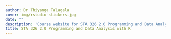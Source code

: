 ```yaml
---
author: Dr Thiyanga Talagala
cover: img/rstudio-stickers.jpg
date: ""
description: 'Course website for STA 326 2.0 Programming and Data Analysis with R, Department of Statistics, Faculty of Applied Sciences, University of Sri Jayewardenepura - 2020'
title: STA 326 2.0 Programming and Data Analysis with R
---
```







